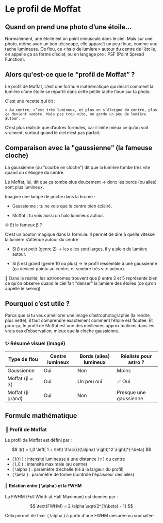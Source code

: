 # Le profil de Moffat

## Quand on prend une photo d’une étoile...

Normalement, une étoile est un point minuscule dans le ciel. Mais sur une photo, même avec un bon télescope, elle apparaît un peu floue, comme une tache lumineuse.
Ce flou, ce « halo de lumière » autour du centre de l’étoile, on appelle ça sa forme d’éclat, ou en langage pro : PSF (Point Spread Function).

## Alors qu'est-ce que le  “profil de Moffat” ?

Le profil de Moffat, c’est une formule mathématique qui décrit comment la lumière d’une étoile se répartit dans cette petite tache floue sur ta photo.

C'est une recette qui dit  :

    « Au centre, c’est très lumineux, et plus on s’éloigne du centre, plus ça devient sombre. Mais pas trop vite, on garde un peu de lumière autour. »

C’est plus réaliste que d’autres formules, car il imite mieux ce qu’on voit vraiment, surtout quand le ciel n’est pas parfait.


## Comparaison avec la "gaussienne" (la fameuse cloche)

La gaussienne (ou "courbe en cloche") dit que la lumière tombe très vite quand on s’éloigne du centre.

Le Moffat, lui, dit que ça tombe plus doucement → donc les bords (ou ailes) sont plus lumineux.

Imagine une lampe de poche dans la brume :

- Gaussienne : tu ne vois que le centre bien éclairé.

- Moffat : tu vois aussi un halo lumineux autour.

⚙️ Et le fameux β ?

C’est un bouton magique dans la formule.
Il permet de dire à quelle vitesse la lumière s’atténue autour du centre.

- Si β est petit (genre 2) → les ailes sont larges, il y a plein de lumière autour.

- Si β est grand (genre 10 ou plus) → le profil ressemble à une gaussienne (ça devient pointu au centre, et sombre très vite autour).

📏 Dans la réalité, les astronomes trouvent que β entre 2 et 5 représente bien ce qu’on observe quand le ciel fait "danser" la lumière des étoiles (ce qu’on appelle le seeing).

## Pourquoi c’est utile ?

Parce que si tu veux améliorer une image d’astrophotographie (la rendre plus nette), il faut comprendre exactement comment l’étoile est floutée. Et pour ça, le profil de Moffat est une des meilleures approximations dans les vrais cas d’observation, mieux que la cloche gaussienne.

### ✨ Résumé visuel (imagé)

| Type de flou         | Centre lumineux | Bords (ailes) lumineux | Réaliste pour astro ?        |
|----------------------|------------------|--------------------------|-------------------------------|
| Gaussienne           | Oui              | Non                      | Moins                         |
| Moffat (β = 3)       | Oui              | Un peu oui               | ✅ Oui                        |
| Moffat (β grand)     | Oui              | Non                      | Presque une gaussienne        |


## Formule mathématique

### 📐 Profil de Moffat

Le profil de Moffat est défini par :

$$
I(r) = I_0 \left[ 1 + \left( \frac{r}{\alpha} \right)^2 \right]^{-\beta}
$$

- \( I(r) \) : intensité lumineuse à une distance \( r \) du centre
- \( I_0 \) : intensité maximale (au centre)
- \( \alpha \) : paramètre d’échelle (lié à la largeur du profil)
- \( \beta \) : paramètre de forme (contrôle l'épaisseur des ailes)

#### 🎯 Relation entre \( \alpha \) et la FWHM

La FWHM (Full Width at Half Maximum) est donnée par :

$$
\text{FWHM} = 2 \alpha \sqrt{2^{1/\beta} - 1}
$$

Cela permet de fixer \( \alpha \) à partir d'une FWHM mesurée ou souhaitée.

